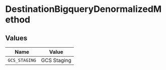 # DestinationBigqueryDenormalizedMethod


## Values

| Name          | Value         |
| ------------- | ------------- |
| `GCS_STAGING` | GCS Staging   |